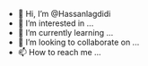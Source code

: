 - 👋 Hi, I’m @Hassanlagdidi
- 👀 I’m interested in ...
- 🌱 I’m currently learning ...
- 💞️ I’m looking to collaborate on ...
- 📫 How to reach me ...

<!---
Hassanlagdidi/Hassanlagdidi is a ✨ special ✨ repository because its `README.md` (this file) appears on your GitHub profile.
You can click the Preview link to take a look at your changes.
--->
